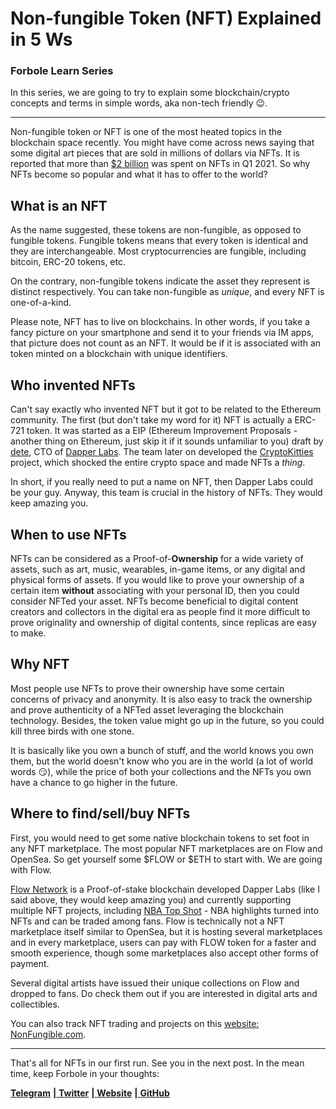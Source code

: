 # Non-fungible Token (NFT) Explained in 5 Ws

### Forbole Learn Series

In this series, we are going to try to explain some blockchain/crypto concepts and terms in simple words, aka non-tech friendly 😉. 

------

Non-fungible token or NFT is one of the most heated topics in the blockchain space recently. You might have come across news saying that some digital art pieces that are sold in millions of dollars via NFTs. It is reported that more than [$2 billion](https://www.thewrap.com/nft-market-surges-2100-to-2-billion-in-q1-sales/) was spent on NFTs in Q1 2021. So why NFTs become so popular and what it has to offer to the world? 

## What is an NFT

As the name suggested, these tokens are non-fungible, as opposed to fungible tokens. Fungible tokens means that every token is identical and they are interchangeable. Most cryptocurrencies are fungible, including bitcoin, ERC-20 tokens, etc. 

On the contrary, non-fungible tokens indicate the asset they represent is distinct respectively. You can take non-fungible as *unique*, and every NFT is one-of-a-kind. 

Please note, NFT has to live on blockchains. In other words, if you take a fancy picture on your smartphone and send it to your friends via IM apps, that picture does not count as an NFT. It would be if it is associated with an token minted on a blockchain with unique identifiers.   

## Who invented NFTs

Can't say exactly who invented NFT but it got to be related to the Ethereum community. The first (but don't take my word for it) NFT is actually a ERC-721 token. It was started as a EIP (Ethereum Improvement Proposals - another thing on Ethereum, just skip it if it sounds unfamiliar to you) draft by [dete](https://github.com/dete), CTO of [Dapper Labs](https://www.dapperlabs.com/). The team later on developed the [CryptoKitties](https://www.cryptokitties.co/?utm_source=dapperlabs) project, which shocked the entire crypto space and made NFTs a *thing*. 

In short, if you really need to put a name on NFT, then Dapper Labs could be your guy. Anyway, this team is crucial in the history of NFTs. They would keep amazing you.  

## When to use NFTs

NFTs can be considered as a Proof-of-**Ownership** for a wide variety of assets, such as art, music, wearables, in-game items, or any digital and physical forms of assets. If you would like to prove your ownership of a certain item **without** associating with your personal ID, then you could consider NFTed your asset. NFTs become beneficial to digital content creators and collectors in the digital era as people find it more difficult to prove originality and ownership of digital contents, since replicas are easy to make. 

## Why NFT

Most people use NFTs to prove their ownership have some certain concerns of privacy and anonymity. It is also easy to track the ownership and prove authenticity of a NFTed asset leveraging the blockchain technology. Besides, the token value might go up in the future, so you could kill three birds with one stone. 

It is basically like you own a bunch of stuff, and the world knows you own them, but the world doesn't know who you are in the world (a lot of world words 😏), while the price of both your collections and the NFTs you own have a chance to go higher in the future.  

## Where to find/sell/buy NFTs

First, you would need to get some native blockchain tokens to set foot in any NFT marketplace. The most popular NFT marketplaces are on Flow and OpenSea. So get yourself some $FLOW or $ETH to start with. We are going with Flow. 

[Flow Network](https://www.onflow.org/) is a Proof-of-stake blockchain developed Dapper Labs (like I said above, they would keep amazing you) and  currently supporting multiple NFT projects, including [NBA Top Shot](nbatopshot.com) - NBA highlights turned into NFTs and can be traded among fans. Flow is technically not a NFT marketplace itself similar to OpenSea, but it is hosting several marketplaces and in every marketplace, users can pay with FLOW token for a faster and smooth experience, though some marketplaces also accept other forms of payment. 

Several digital artists have issued their unique collections on Flow and dropped to fans. Do check them out if you are interested in digital arts and collectibles.  

You can also track NFT trading and projects on this [website: NonFungible.com](https://nonfungible.com/).

------

That's all for NFTs in our first run. See you in the next post. In the mean time, keep Forbole in your thoughts: 

[**Telegram**](https://t.me/forbole) **|**[ **Twitter**](https://twitter.com/forbole) **|**[ **Website**](https://www.forbole.com/) **|**[ **GitHub**](https://github.com/forbole)

